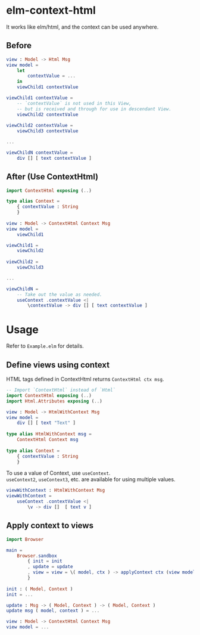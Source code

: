 # elm-context-html

It works like elm/html, and the context can be used anywhere.

## Before

```elm
view : Model -> Html Msg
view model =
    let
        contextValue = ...
    in
    viewChild1 contextValue 

viewChild1 contextValue =
    -- `contextValue` is not used in this View, 
    -- but is received and through for use in descendant View.
    viewChild2 contextValue
    
viewChild2 contextValue =
    viewChild3 contextValue

...

viewChildN contextValue =
    div [] [ text contextValue ]
```

## After (Use ContextHtml)

```elm
import ContextHtml exposing (..)

type alias Context =
    { contextValue : String
    }
    
view : Model -> ContextHtml Context Msg
view model =
    viewChild1 

viewChild1 =
    viewChild2
    
viewChild2 =
    viewChild3

...

viewChildN =  
    -- Take out the value as needed.
    useContext .contextValue <| 
        \contextValue -> div [] [ text contextValue ]

```

# Usage

Refer to `Example.elm` for details.

## Define views using context

HTML tags defined in ContextHtml returns `ContextHtml ctx msg`.

```elm
-- Import `ContextHtml` instead of `Html`
import ContextHtml exposing (..)
import Html.Attributes exposing (..)

view : Model -> HtmlWithContext Msg
view model =
    div [] [ text "Text" ]
        
type alias HtmlWithContext msg =
    ContextHtml Context msg
    
type alias Context =
    { contextValue : String
    }
```

To use a value of Context, use `useContext`.  
`useContext2`, `useContext3`, etc. are available for using multiple values.

```elm
viewWithContext : HtmlWithContext Msg
viewWithContext =
    useContext .contextValue <|
        \v -> div []  [ text v ]
```

## Apply context to views

```elm
import Browser

main =
    Browser.sandbox
        { init = init
        , update = update
        , view = view = \( model, ctx ) -> applyContext ctx (view model)
        }
        
init : ( Model, Context )
init = ...

update : Msg -> ( Model, Context ) -> ( Model, Context )
update msg ( model, context ) = ...

view : Model -> ContextHtml Context Msg
view model = ...
```
